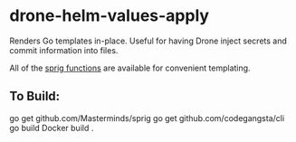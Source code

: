 # drone-helm-values-apply

Renders Go templates in-place. Useful for having Drone inject secrets and
commit information into files.

All of the [sprig functions](http://masterminds.github.io/sprig/strings.html)
are available for convenient templating.

## To Build:
go get github.com/Masterminds/sprig
go get github.com/codegangsta/cli
go build
Docker build .